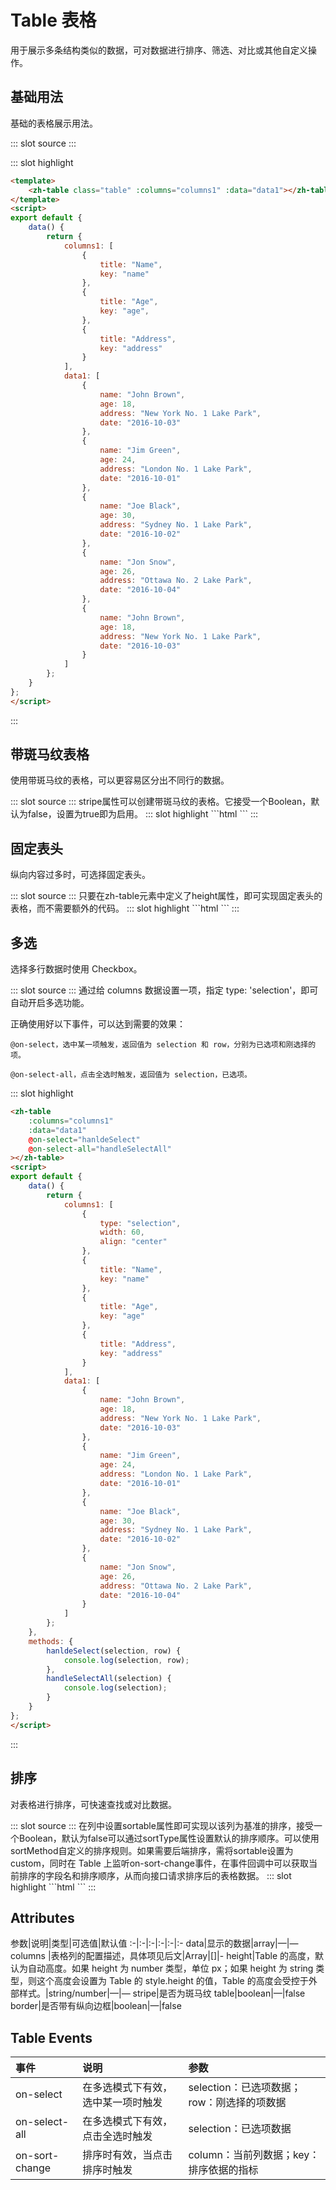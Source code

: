 # Table 表格

用于展示多条结构类似的数据，可对数据进行排序、筛选、对比或其他自定义操作。

## 基础用法

基础的表格展示用法。

<demo-block>

::: slot source
<table-test1></table-test1>
:::

::: slot highlight
```html
<template>
    <zh-table class="table" :columns="columns1" :data="data1"></zh-table>
</template>
<script>
export default {
    data() {
        return {
            columns1: [
                {
                    title: "Name",
                    key: "name"
                },
                {
                    title: "Age",
                    key: "age",
                },
                {
                    title: "Address",
                    key: "address"
                }
            ],
            data1: [
                {
                    name: "John Brown",
                    age: 18,
                    address: "New York No. 1 Lake Park",
                    date: "2016-10-03"
                },
                {
                    name: "Jim Green",
                    age: 24,
                    address: "London No. 1 Lake Park",
                    date: "2016-10-01"
                },
                {
                    name: "Joe Black",
                    age: 30,
                    address: "Sydney No. 1 Lake Park",
                    date: "2016-10-02"
                },
                {
                    name: "Jon Snow",
                    age: 26,
                    address: "Ottawa No. 2 Lake Park",
                    date: "2016-10-04"
                },
                {
                    name: "John Brown",
                    age: 18,
                    address: "New York No. 1 Lake Park",
                    date: "2016-10-03"
                }
            ]
        };
    }
};
</script>
```
:::
</demo-block>

## 带斑马纹表格
使用带斑马纹的表格，可以更容易区分出不同行的数据。

<demo-block>
::: slot source
<table-test2></table-test2>
:::
stripe属性可以创建带斑马纹的表格。它接受一个Boolean，默认为false，设置为true即为启用。
::: slot highlight
```html
<zh-table class="table" :columns="columns1" :data="data1" :stripe="true"></zh-table>
```
:::
</demo-block>

## 固定表头
纵向内容过多时，可选择固定表头。

<demo-block>
::: slot source
<table-test3></table-test3>
:::
只要在zh-table元素中定义了height属性，即可实现固定表头的表格，而不需要额外的代码。
::: slot highlight
```html
<zh-table class="table" :columns="columns1" :data="data1" height="200px"></zh-table>
```
:::
</demo-block>

## 多选

选择多行数据时使用 Checkbox。

<demo-block>

::: slot source
<table-test4></table-test4>
:::
通过给 columns 数据设置一项，指定 type: 'selection'，即可自动开启多选功能。

正确使用好以下事件，可以达到需要的效果：

    @on-select，选中某一项触发，返回值为 selection 和 row，分别为已选项和刚选择的项。

    @on-select-all，点击全选时触发，返回值为 selection，已选项。
::: slot highlight
```html
<zh-table
    :columns="columns1"
    :data="data1"
    @on-select="hanldeSelect"
    @on-select-all="handleSelectAll"
></zh-table>
<script>
export default {
    data() {
        return {
            columns1: [
                {
                    type: "selection",
                    width: 60,
                    align: "center"
                },
                {
                    title: "Name",
                    key: "name"
                },
                {
                    title: "Age",
                    key: "age"
                },
                {
                    title: "Address",
                    key: "address"
                }
            ],
            data1: [
                {
                    name: "John Brown",
                    age: 18,
                    address: "New York No. 1 Lake Park",
                    date: "2016-10-03"
                },
                {
                    name: "Jim Green",
                    age: 24,
                    address: "London No. 1 Lake Park",
                    date: "2016-10-01"
                },
                {
                    name: "Joe Black",
                    age: 30,
                    address: "Sydney No. 1 Lake Park",
                    date: "2016-10-02"
                },
                {
                    name: "Jon Snow",
                    age: 26,
                    address: "Ottawa No. 2 Lake Park",
                    date: "2016-10-04"
                }
            ]
        };
    },
    methods: {
        hanldeSelect(selection, row) {
            console.log(selection, row);
        },
        handleSelectAll(selection) {
            console.log(selection);
        }
    }
};
</script>
```
:::
</demo-block>

## 排序
对表格进行排序，可快速查找或对比数据。

<demo-block>
::: slot source
<table-test5></table-test5>
:::
在列中设置sortable属性即可实现以该列为基准的排序，接受一个Boolean，默认为false可以通过sortType属性设置默认的排序顺序。可以使用sortMethod自定义的排序规则。如果需要后端排序，需将sortable设置为custom，同时在 Table 上监听on-sort-change事件，在事件回调中可以获取当前排序的字段名和排序顺序，从而向接口请求排序后的表格数据。
::: slot highlight
```html
<zh-table  :columns="columns1" :data="data1" @on-sort-change="handleSort" ></zh-table>
<script>
export default {
  data() {
    return {
      columns1: [
        {
          title: "Name",
          key: "name"
        },
        {
          title: "Age",
          key: "age",
          sortable: "custom", // custom
          sortType: "asc",
          sortMethod(a, b, type) {
            return a.age - b.age;
          }
        },
        {
          title: "Address",
          key: "address"
        }
      ],
      data1: [
        {
          name: "John Brown",
          age: 18,
          address: "New York No. 1 Lake Park",
          date: "2016-10-03"
        },
        {
          name: "Jim Green",
          age: 24,
          address: "London No. 1 Lake Park",
          date: "2016-10-01"
        },
        {
          name: "Joe Black",
          age: 30,
          address: "Sydney No. 1 Lake Park",
          date: "2016-10-02"
        },
        {
          name: "Jon Snow",
          age: 26,
          address: "Ottawa No. 2 Lake Park",
          date: "2016-10-04"
        }
      ]
    };
  },
  methods: {
    handleSort({ column, type }) {
      console.log(type);
    }
  }
};
</script>
```
:::
</demo-block>

## Attributes
参数|说明|类型|可选值|默认值
:-|:-|:-|:-|:-|:-
data|显示的数据|array|—|—
columns	|表格列的配置描述，具体项见后文|Array|[]|-
height|Table 的高度，默认为自动高度。如果 height 为 number 类型，单位 px；如果 height 为 string 类型，则这个高度会设置为 Table 的 style.height 的值，Table 的高度会受控于外部样式。|string/number|—|—
stripe|是否为斑马纹 table|boolean|—|false
border|是否带有纵向边框|boolean|—|false

## Table Events

事件|说明|参数
:-|:-|:-|
on-select|在多选模式下有效，选中某一项时触发|selection：已选项数据；row：刚选择的项数据
on-select-all|在多选模式下有效，点击全选时触发|selection：已选项数据
on-sort-change|排序时有效，当点击排序时触发|column：当前列数据；key：排序依据的指标


